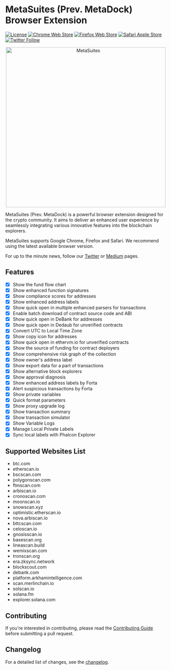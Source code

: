 # MetaSuites (Prev. MetaDock) Browser Extension

[![License](https://img.shields.io/badge/License-Apache_2.0-blue.svg)](https://opensource.org/licenses/Apache-2.0) [![Chrome Web Store](https://img.shields.io/chrome-web-store/stars/fkhgpeojcbhimodmppkbbliepkpcgcoo?label=MetaSuites&style=flat&logo=google)](https://chrome.google.com/webstore/detail/metadock/fkhgpeojcbhimodmppkbbliepkpcgcoo) [![Firefox Web Store](https://img.shields.io/chrome-web-store/stars/fkhgpeojcbhimodmppkbbliepkpcgcoo?label=MetaSuites&style=flat&logo=firefox)](https://addons.mozilla.org/firefox/addon/metadock/) [![Safari Apple Store](https://img.shields.io/chrome-web-store/stars/fkhgpeojcbhimodmppkbbliepkpcgcoo?label=MetaSuites&style=flat&logo=apple)](https://apps.apple.com/app/metadock/id6448738932?l=en&mt=12) [![Twitter Follow](https://img.shields.io/twitter/follow/MetaDockTeam?style=social)](https://twitter.com/MetaDockTeam)

<p align="center"><a href="https://chrome.google.com/webstore/detail/metadock/fkhgpeojcbhimodmppkbbliepkpcgcoo" target="_blank" rel="noreferrer noopener"><img width="500" alt="MetaSuites" src="https://assets.blocksec.com/image/1706770362900-5.png"></a></p>

MetaSuites (Prev. MetaDock) is a powerful browser extension designed for the crypto community. It aims to deliver an enhanced user experience by seamlessly integrating various innovative features into the blockchain explorers.

MetaSuites supports Google Chrome, Firefox and Safari. We recommend using the latest available browser version.

For up to the minute news, follow our [Twitter](https://twitter.com/MetaDockTeam) or [Medium](https://blocksecteam.medium.com/getting-started-with-metasuites-5e3b3aeb64d4) pages.

## Features

- [x] Show the fund flow chart
- [x] Show enhanced function signatures
- [x] Show compliance scores for addresses
- [x] Show enhanced address labels
- [x] Show quick open in multiple enhanced parsers for transactions
- [x] Enable batch download of contract source code and ABI
- [x] Show quick open in DeBank for addresses
- [x] Show quick open in Dedaub for unverified contracts
- [x] Convert UTC to Local Time Zone
- [x] Show copy icon for addresses
- [x] Show quick open in ethervm.io for unverified contracts
- [x] Show the source of funding for contract deployers
- [x] Show comprehensive risk graph of the collection
- [x] Show owner's address label
- [x] Show export data for a part of transactions
- [x] Show alternative block explorers
- [x] Show approval diagnosis
- [x] Show enhanced address labels by Forta
- [x] Alert suspicious transactions by Forta
- [x] Show private variables
- [x] Quick format parameters
- [x] Show proxy upgrade log
- [x] Show transaction summary
- [x] Show transaction simulator
- [x] Show Variable Logs
- [x] Manage Local Private Labels
- [x] Sync local labels with Phalcon Explorer

## Supported Websites List

- btc.com
- etherscan.io
- bscscan.com
- polygonscan.com
- ftmscan.com
- arbiscan.io
- cronoscan.com
- moonscan.io
- snowscan.xyz
- optimistic.etherscan.io
- nova.arbiscan.io
- bttcscan.com
- celoscan.io
- gnosisscan.io
- basescan.org
- lineascan.build
- wemixscan.com
- tronscan.org
- era.zksync.network
- blockscout.com
- debank.com
- platform.arkhamintelligence.com
- scan.merlinchain.io
- solscan.io
- solana.fm
- explorer.solana.com

## Contributing

If you're interested in contributing, please read the [Contributing Guide](https://github.com/blocksecteam/metasuites/blob/main/CONTRIBUTING.md) before submitting a pull request.

## Changelog

For a detailed list of changes, see the [changelog](./CHANGELOG.md).
